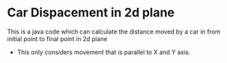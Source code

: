# Car Dispacement in 2d plane
This is a java code which can calculate the distance moved by a car in from initial point to final point in 2d plane
+ This only considers movement that is parallel to X and Y axis.
